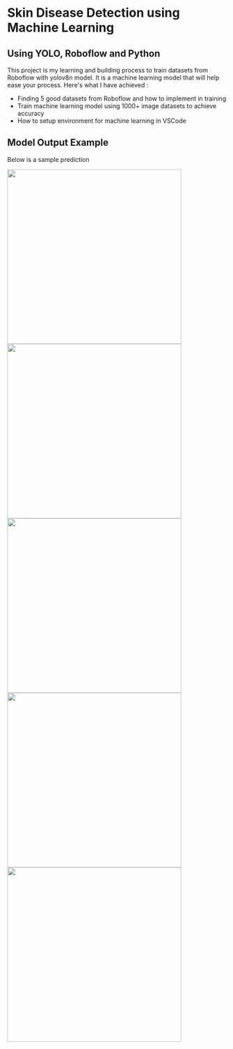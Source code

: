 # Skin Disease Detection using Machine Learning

## Using YOLO, Roboflow and Python

This project is my learning and building process to train datasets from Roboflow with yolov8n model. It is a machine learning model that will help ease your process. 
Here's what I have achieved :

  * Finding 5 good datasets from Roboflow and how to implement in training
  * Train machine learning model using 1000+ image datasets to achieve accuracy
  * How to setup environment for machine learning in VSCode

## Model Output Example

Below is a sample prediction

<img src ="C:/Users/Administrator/Desktop/YOLO/images/acne.png" width="400"/>
<img src ="C:/Users/Administrator/Desktop/YOLO/images/basalCellCarcinoma.png" width="400"/>
<img src ="C:/Users/Administrator/Desktop/YOLO/images/eczema.png" width="400"/>
<img src ="C:/Users/Administrator/Desktop/YOLO/images/virtiligo.png" width="400"/>
<img src ="C:/Users/Administrator/Desktop/YOLO/images/warts.png" width="400"/>

